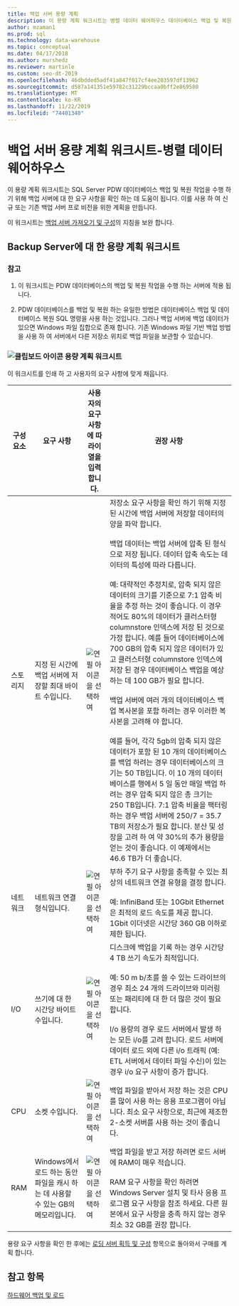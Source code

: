 ```yaml
---
title: 백업 서버 용량 계획
description: 이 용량 계획 워크시트는 병렬 데이터 웨어하우스 데이터베이스 백업 및 복원 작업을 수행 하기 위해 백업 서버에 대 한 요구 사항을 확인 하는 데 도움이 됩니다. 이를 사용 하 여 신규 또는 기존 백업 서버 프로 비전을 위한 계획을 만듭니다.
author: mzaman1
ms.prod: sql
ms.technology: data-warehouse
ms.topic: conceptual
ms.date: 04/17/2018
ms.author: murshedz
ms.reviewer: martinle
ms.custom: seo-dt-2019
ms.openlocfilehash: 46dbdded5adf41a847f017cf4ee203597df13962
ms.sourcegitcommit: d587a141351e59782c31229bccaa0bff2e869580
ms.translationtype: MT
ms.contentlocale: ko-KR
ms.lasthandoff: 11/22/2019
ms.locfileid: "74401340"
---
```

# <a name="backup-server-capacity-planning-worksheet---parallel-data-warehouse"></a>백업 서버 용량 계획 워크시트-병렬 데이터 웨어하우스
이 용량 계획 워크시트는 SQL Server PDW 데이터베이스 백업 및 복원 작업을 수행 하기 위해 백업 서버에 대 한 요구 사항을 확인 하는 데 도움이 됩니다. 이를 사용 하 여 신규 또는 기존 백업 서버 프로 비전을 위한 계획을 만듭니다.  
  
이 워크시트는 [백업 서버 가져오기 및 구성](acquire-and-configure-backup-server.md)의 지침을 보완 합니다.  
  
## <a name="capacity-planning-worksheet-for-backup-servers"></a>Backup Server에 대 한 용량 계획 워크시트  

### <a name="notes"></a>참고  
  
1.  이 워크시트는 PDW 데이터베이스의 백업 및 복원 작업을 수행 하는 서버에 적용 됩니다.  
  
2.  PDW 데이터베이스를 백업 및 복원 하는 유일한 방법은 데이터베이스 백업 및 데이터베이스 복원 SQL 명령을 사용 하는 것입니다. 그러나 백업 서버에 백업 데이터가 있으면 Windows 파일 집합으로 존재 합니다. 기존 Windows 파일 기반 백업 방법을 사용 하 여 서버에서 다른 저장소 위치로 백업 파일을 보관할 수 있습니다.  
  
### <a name="clipboard-iconmediaclipboard-iconpng-clipboard-icon-capacity-planning-worksheet"></a>![클립보드 아이콘](media/clipboard-icon.png "클립보드 아이콘") 용량 계획 워크시트 
  
이 워크시트를 인쇄 하 고 사용자의 요구 사항에 맞게 채웁니다.  
  
|구성 요소|요구 사항|사용자의 요구 사항에 따라이 열을 입력 합니다.|권장 사항|  
|-------------|---------------|--------------------------------------------------|-------------------|  
|스토리지|지정 된 시간에 백업 서버에 저장할 최대 바이트 수입니다.|![연필 아이콘을 선택하여](media/pencil-icon.png "연필 아이콘을 선택하여")|저장소 요구 사항을 확인 하기 위해 지정 된 시간에 백업 서버에 저장할 데이터의 양을 파악 합니다.<br /><br />백업 데이터는 백업 서버에 압축 된 형식으로 저장 됩니다. 데이터 압축 속도는 데이터의 특성에 따라 다릅니다.<br /><br />예: 대략적인 추정치로, 압축 되지 않은 데이터의 크기를 기준으로 7:1 압축 비율을 추정 하는 것이 좋습니다. 이 경우 적어도 80%의 데이터가 클러스터형 columnstore 인덱스에 저장 된 것으로 가정 합니다. 예를 들어 데이터베이스에 700 GB의 압축 되지 않은 데이터가 있고 클러스터형 columnstore 인덱스에 저장 된 경우 데이터베이스 백업을 예상 하는 데 100 GB가 필요 합니다.<br /><br />백업 서버에 여러 개의 데이터베이스 백업 복사본을 포함 하려는 경우 이러한 복사본을 고려해 야 합니다.<br /><br />예를 들어, 각각 5gb의 압축 되지 않은 데이터가 포함 된 10 개의 데이터베이스를 백업 하려는 경우 데이터베이스의 크기는 50 TB입니다. 이 10 개의 데이터베이스를 행에서 5 일 동안 매일 백업 하려는 경우 압축 되지 않은 총 크기는 250 TB입니다. 7:1 압축 비율을 팩터링 하는 경우 백업 서버에 250/7 = 35.7 TB의 저장소가 필요 합니다. 분산 및 성장을 고려 하 여 약 30%의 추가 용량을 얻는 것이 좋습니다.  이 예제에서는 46.6 TB가 더 좋습니다.|  
|네트워크|네트워크 연결 형식입니다.|![연필 아이콘을 선택하여](media/pencil-icon.png "연필 아이콘을 선택하여")|부하 주기 요구 사항을 충족할 수 있는 최상의 네트워크 연결 유형을 결정 합니다.<br /><br />예: InfiniBand 또는 10Gbit Ethernet은 최적의 로드 속도를 제공 합니다. 1Gbit 이더넷은 시간당 360 GB 이하로 제한 됩니다.|  
|I/O|쓰기에 대 한 시간당 바이트 수입니다.|![연필 아이콘을 선택하여](media/pencil-icon.png "연필 아이콘을 선택하여")|디스크에 백업을 기록 하는 경우 시간당 4 TB 쓰기 속도가 최적입니다.<br /><br />예: 50 m b/초를 쓸 수 있는 드라이브의 경우 최소 24 개의 드라이브와 미러링 또는 패리티에 대 한 더 많은 것이 필요 합니다.<br /><br />I/o 용량의 경우 로드 서버에서 발생 하는 모든 i/o를 고려 합니다. 로드 서버에 데이터 로드 외에 다른 i/o 트래픽 (예: ETL 서버에서 데이터 파일 수신)이 있는 경우 i/o 요구 사항이 증가 합니다.|  
|CPU|소켓 수입니다.|![연필 아이콘을 선택하여](media/pencil-icon.png "연필 아이콘을 선택하여")|백업 파일을 받아서 저장 하는 것은 CPU를 많이 사용 하는 응용 프로그램이 아닙니다.  최소 요구 사항으로, 최근에 제조한 2-소켓 서버를 사용 하는 것이 좋습니다.|  
|RAM|Windows에서 로드 하는 동안 파일을 캐시 하는 데 사용할 수 있는 GB의 메모리입니다.|![연필 아이콘을 선택하여](media/pencil-icon.png "연필 아이콘을 선택하여")|백업 파일을 받고 저장 하려면 로드 서버에 RAM이 매우 적습니다.<br /><br />RAM 요구 사항을 확인 하려면 Windows Server 설치 및 타사 응용 프로그램 요구 사항을 참조 하세요. 다른 원본에서 요구 사항을 충족 하지 않는 경우 최소 32 GB를 권장 합니다.|  
  
용량 요구 사항을 확인 한 후에는 [로딩 서버 획득 및 구성](acquire-and-configure-loading-server.md) 항목으로 돌아와서 구매를 계획 합니다.  
  
## <a name="see-also"></a>참고 항목  
[하드웨어 백업 및 로드](backup-and-loading-hardware.md)  
  
